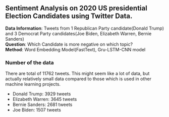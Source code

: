 ## Sentiment Analysis on 2020 US presidential Election Candidates using Twitter Data.
**Data Information**: Tweets from 1 Republican Party candidate(Donald Trump) and 3 Democrat Party candidates(Joe Biden, Elizabeth Warren, Bernie Sanders) <br>
**Question**: Which Candidate is more negative on which topic? <br>
**Method**: Word Embedding Model(FastText), Gru-LSTM-CNN model


### Number of the data
There are total of 11762 tweets. This might seem like a lot of data, but actually relatively small data compared to those which is used in other machine learning projects. <br>
*   Donald Trump: 3929 tweets
*   Elizabeth Warren: 3645 tweets 
*   Bernie Sanders: 2681 tweets <br>
* Joe Biden: 1507 tweets <br>






